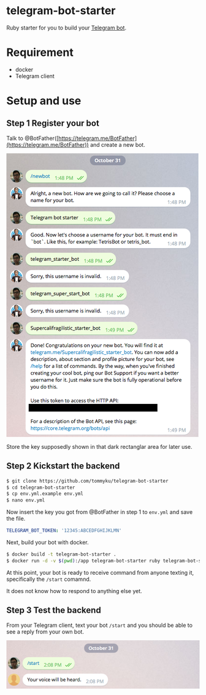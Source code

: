 # telegram-bot-starter
Ruby starter for you to build your [Telegram bot](https://telegram.org/blog/bot-revolution).

# Requirement

- docker
- Telegram client

# Setup and use
## Step 1 Register your bot

Talk to @BotFather([https://telegram.me/BotFather](https://telegram.me/BotFather)) and create a new bot.

![](images/new_bot.png)

Store the key supposedly shown in that dark rectanglar area for later
use.

## Step 2 Kickstart the backend

```bash
$ git clone https://github.com/tommyku/telegram-bot-starter
$ cd telegram-bot-starter
$ cp env.yml.example env.yml
$ nano env.yml
```

Now insert the key you got from @BotFather in step 1 to `env.yml` and save the file.

```yaml
TELEGRAM_BOT_TOKEN: '12345:ABCEDFGHIJKLMN'
```

Next, build your bot with docker.

```bash
$ docker build -t telegram-bot-starter .
$ docker run -d -v $(pwd):/app telegram-bot-starter ruby telegram-bot-starter.rb

```

At this point, your bot is ready to receive command from anyone texting it, specifically the `/start` comamnd.

It does not know how to respond to anything else yet.

## Step 3 Test the backend

From your Telegram client, text your bot `/start` and you should be able to see a reply from your own bot.

![](images/conversation.png)
